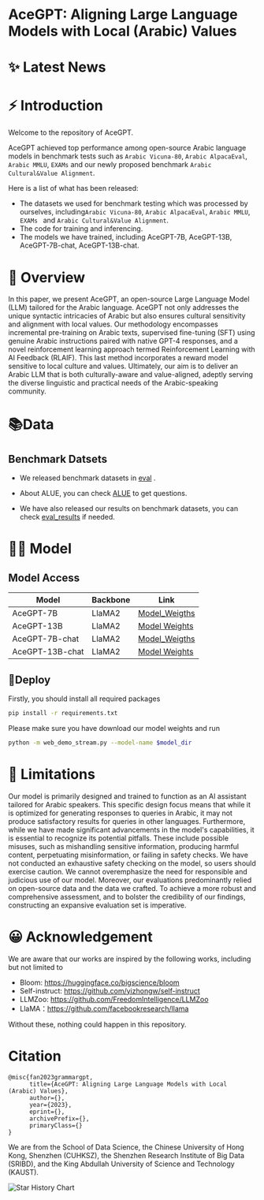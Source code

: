 # AceGPT:  Aligning Large Language Models with Local (Arabic) Values

# ✨ Latest News


# ⚡ Introduction

Welcome to the repository of AceGPT.

AceGPT achieved top performance among open-source Arabic language models in benchmark tests such as `Arabic Vicuna-80`, `Arabic AlpacaEval`, `Arabic MMLU`, `EXAMs` and our newly proposed benchmark `Arabic Cultural&Value Alignment`.

Here is a list of what has been released:
* The datasets we used for benchmark testing which was processed by ourselves, including`Arabic Vicuna-80`, `Arabic AlpacaEval`, `Arabic MMLU`, `EXAMs ` and `Arabic Cultural&Value Alignment`.
* The code for training and inferencing.
* The models we have trained, including AceGPT-7B, AceGPT-13B, AceGPT-7B-chat, AceGPT-13B-chat.

# 💭 Overview
In this paper, we present AceGPT, an open-source Large Language Model (LLM) tailored for the Arabic language. AceGPT not only addresses the unique syntactic intricacies of Arabic but also ensures cultural sensitivity and alignment with local values. Our methodology encompasses incremental pre-training on Arabic texts, supervised fine-tuning (SFT) using genuine Arabic instructions paired with native GPT-4 responses, and a novel reinforcement learning approach termed Reinforcement Learning with AI Feedback (RLAIF). This last method incorporates a reward model sensitive to local culture and values. Ultimately, our aim is to deliver an Arabic LLM that is both culturally-aware and value-aligned, adeptly serving the diverse linguistic and practical needs of the Arabic-speaking community.

# 📚Data
## Benchmark Datsets
* We released benchmark datasets in [eval](https://github.com/FreedomIntelligence/AceGPT/tree/main/eval) .  

  
* About ALUE, you can check [ALUE](https://www.alue.org/tasks) to get questions. 

 
* We have also released our results on benchmark datasets, you can check  [eval_results](https://github.com/FreedomIntelligence/AceGPT/tree/main/eval_results) if needed.  

# 👨‍⚕️ Model

## Model Access
| Model                | Backbone      | Link                                                                          |
|----------------------|---------------|-------------------------------------------------------------------------------|
| AceGPT-7B | LlaMA2 | [Model_Weigths](https://huggingface.co/FreedomIntelligence/AceGPT-7B) |
| AceGPT-13B     | LlaMA2  | [Model Weights](https://huggingface.co/FreedomIntelligence/AceGPT-13B)      |
| AceGPT-7B-chat | LlaMA2  | [Model_Weigths](https://huggingface.co/FreedomIntelligence/AceGPT-7B-chat) |
| AceGPT-13B-chat     | LlaMA2  | [Model Weights](https://huggingface.co/FreedomIntelligence/AceGPT-13B-chat)      |


## 🧐Deploy

Firstly, you should install all required packages
```bash
pip install -r requirements.txt
```

Please make sure you have download our model weights and run
```bash
python -m web_demo_stream.py --model-name $model_dir
```
# 🤖 Limitations
Our model is primarily designed and trained to function as an AI assistant tailored for Arabic speakers. This specific design focus means that while it is optimized for generating responses to queries in Arabic, it may not produce satisfactory results for queries in other languages. Furthermore, while we have made significant advancements in the model's capabilities, it is essential to recognize its potential pitfalls. These include possible misuses, such as mishandling sensitive information, producing harmful content, perpetuating misinformation, or failing in safety checks. We have not conducted an exhaustive safety checking on the model, so users should exercise caution. We cannot overemphasize the need for responsible and judicious use of our model. Moreover, our evaluations predominantly relied on open-source data and the data we crafted. To achieve a more robust and comprehensive assessment, and to bolster the credibility of our findings, constructing an expansive evaluation set is imperative.

# 😀 Acknowledgement

We are aware that our works are inspired by the following works, including but not limited to

- Bloom: https://huggingface.co/bigscience/bloom
- Self-instruct: https://github.com/yizhongw/self-instruct
- LLMZoo: https://github.com/FreedomIntelligence/LLMZoo
- LlaMA：https://github.com/facebookresearch/llama
  
Without these, nothing could happen in this repository.


# Citation
```
@misc{fan2023grammargpt,
      title={AceGPT: Aligning Large Language Models with Local (Arabic) Values}, 
      author={},
      year={2023},
      eprint={},
      archivePrefix={},
      primaryClass={}
}
```
We are from the School of Data Science, the Chinese University of Hong Kong, Shenzhen (CUHKSZ), the Shenzhen Research Institute of Big Data (SRIBD), and the King Abdullah University of Science and Technology (KAUST).



<picture>
  <source media="(prefers-color-scheme: dark)" srcset="https://api.star-history.com/svg?repos=FreedomIntelligence/AceGPT&type=Date&theme=dark" />
  <source media="(prefers-color-scheme: light)" srcset="https://api.star-history.com/svg?repos=FreedomIntelligence/AceGPT&type=Date" />
  <img alt="Star History Chart" src="" />
</picture>

